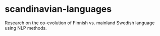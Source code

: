 # scandinavian-languages
Research on the co-evolution of Finnish vs. mainland Swedish language using NLP methods. 
